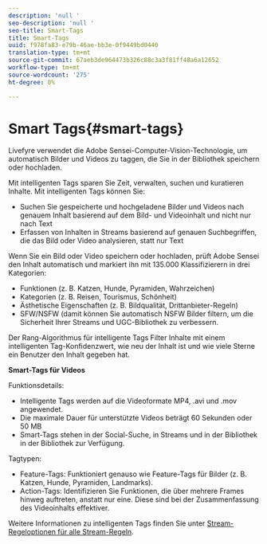 ```yaml
---
description: 'null '
seo-description: 'null '
seo-title: Smart-Tags
title: Smart-Tags
uuid: f978fa83-e79b-46ae-bb3e-0f9449bd0440
translation-type: tm+mt
source-git-commit: 67aeb3de964473b326c88c3a3f81ff48a6a12652
workflow-type: tm+mt
source-wordcount: '275'
ht-degree: 0%

---
```



# Smart Tags{#smart-tags}

Livefyre verwendet die Adobe Sensei-Computer-Vision-Technologie, um automatisch Bilder und Videos zu taggen, die Sie in der Bibliothek speichern oder hochladen.

Mit intelligenten Tags sparen Sie Zeit, verwalten, suchen und kuratieren Inhalte. Mit intelligenten Tags können Sie:

* Suchen Sie gespeicherte und hochgeladene Bilder und Videos nach genauem Inhalt basierend auf dem Bild- und Videoinhalt und nicht nur nach Text
* Erfassen von Inhalten in Streams basierend auf genauen Suchbegriffen, die das Bild oder Video analysieren, statt nur Text

Wenn Sie ein Bild oder Video speichern oder hochladen, prüft Adobe Sensei den Inhalt automatisch und markiert ihn mit 135.000 Klassifizierern in drei Kategorien:

* Funktionen (z. B. Katzen, Hunde, Pyramiden, Wahrzeichen)
* Kategorien (z. B. Reisen, Tourismus, Schönheit)
* Ästhetische Eigenschaften (z. B. Bildqualität, Drittanbieter-Regeln)
* SFW/NSFW (damit können Sie automatisch NSFW Bilder filtern, um die Sicherheit Ihrer Streams und UGC-Bibliothek zu verbessern.

Der Rang-Algorithmus für intelligente Tags Filter Inhalte mit einem intelligenten Tag-Konfidenzwert, wie neu der Inhalt ist und wie viele Sterne ein Benutzer den Inhalt gegeben hat.

**Smart-Tags für Videos**

Funktionsdetails:

* Intelligente Tags werden auf die Videoformate MP4, .avi und .mov angewendet.
* Die maximale Dauer für unterstützte Videos beträgt 60 Sekunden oder 50 MB
* Smart-Tags stehen in der Social-Suche, in Streams und in der Bibliothek in der Bibliothek zur Verfügung.

Tagtypen:

* Feature-Tags: Funktioniert genauso wie Feature-Tags für Bilder (z. B. Katzen, Hunde, Pyramiden, Landmarks).
* Action-Tags: Identifizieren Sie Funktionen, die über mehrere Frames hinweg auftreten, anstatt nur eine. Diese sind bei der Zusammenfassung des Videoinhalts effektiver.

Weitere Informationen zu intelligenten Tags finden Sie unter [Stream-Regeloptionen für alle Stream-Regeln](../../c-streams/c-stream-rule-options-for-all-stream-rules.md#c_stream_rule_options_for_all_stream_rules).
